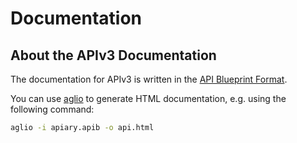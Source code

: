 Documentation
=======================

About the APIv3 Documentation
-----------------------------

The documentation for APIv3 is written in the [API Blueprint Format](http://apiblueprint.org/).

You can use [aglio](https://github.com/danielgtaylor/aglio) to generate HTML documentation, e.g. using the following command:

```bash
aglio -i apiary.apib -o api.html
```
